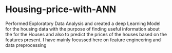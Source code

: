 # Housing-price-with-ANN
Performed Exploratory Data Analysis and created a deep Learning Model for the housing data  with the purpose of finding useful information about the  for the Houses and also to predict the prices of the houses based on the features present.
I have mainly focussed here on feature engineering and data preprocessing 

